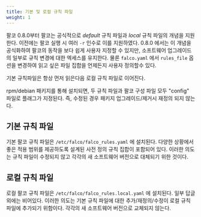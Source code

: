 ```yaml
---
title: 기본 및 로컬 규칙 파일
weight: 1
---
```


팔코 0.8.0부터 팔코는 공식적으로 _default_ 규칙 파일과 _local_ 규칙 파일의 개념을 지원한다.
이전에는 팔코 실행 시 여러 `-r` 인수로 이를 지원하였다.
0.8.0 에서는 이 개념을 공식화하여 팔코의 동작을 보다 쉽게 사용자 지정할 수 있지만, 소프트웨어 업그레이드의 일부로 규칙 변경에 대한 엑세스를 유지한다.
물론 `falco.yaml` 에서 `rules_file` 옵션을 변경하여 읽고 싶은 파일 집합을 언제든지 사용자 정의할수 있다.

기본 규칙파일은 항상 먼저 읽은다음 로컬 규칙 파일로 이어진다.

rpm/debian 패키지를 통해 설치되면, 두 규칙 파일과 팔코 구성 파일 모두 "config" 파일로 플래그가 지정된다. 
즉, 수정된 경우 패키지 업그레이드/제거시 재정의 되지 않는다.

## 기본 규칙 파일

기본 팔코 규칙 파일은 `/etc/falco/falco_rules.yaml` 에 설치된다.
다양한 상황에서 좋은 적용 범위를 제공하도록 설계된 사전 정의 규칙 집합이 포함되어 있다.
이러한 의도는 규칙 파일이 수정되지 않고 각각의 새 소프트웨어 버전으로 대체되기 위한 것이다.

## 로컬 규칙 파일

로컬 팔코 규칙 파일은 `/etc/falco/falco_rules.local.yaml` 에 설치된다.
일부 답글 외에는 비어있다.
이러한 의도는 기본 규칙 파일에 대한 추가/재정의/수정이 로컬 규칙파일에 추가되기 위함이다.
각각의 새 소프트웨어 버전으로 교체되지 않는다.
